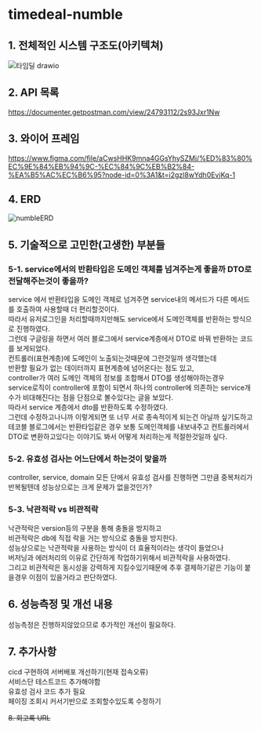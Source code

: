 # timedeal-numble

## 1. 전체적인 시스템 구조도(아키텍쳐)  
![타임딜 drawio](https://user-images.githubusercontent.com/60431816/225598375-68fc9b2c-e963-4c0b-84f2-c2766f75e5e4.png)

## 2. API 목록  
https://documenter.getpostman.com/view/24793112/2s93Jxr1Nw

## 3. 와이어 프레임  
https://www.figma.com/file/aCwsHHK9mna4GGsYhySZMj/%ED%83%80%EC%9E%84%EB%94%9C-%EC%84%9C%EB%B2%84-%EA%B5%AC%EC%B6%95?node-id=0%3A1&t=i2gzl8wYdh0EvjKq-1

## 4. ERD
![numbleERD](https://user-images.githubusercontent.com/60431816/225566600-3dfac7dc-fb3e-45cd-aa63-e5fcd26aba82.jpg)

## 5. 기술적으로 고민한(고생한) 부분들
### 5-1. service에서의 반환타입은 도메인 객체를 넘겨주는게 좋을까 DTO로 전달해주는것이 좋을까?  
service 에서 반환타입을 도메인 객체로 넘겨주면 service내의 메서드가 다른 메서드를 호출하여 사용할때 더 편리할것이다.  
따라서 유저로그인을 처리할때까지만해도 service에서 도메인객체를 반환하는 방식으로 진행하였다.  
그런데 구글링을 하면서 여러 블로그에서 service계층에서 DTO로 바꿔 반환하는 코드를 보게되었다.  
컨트롤러(표현계층)에 도메인이 노출되는것때문에 그런것일까 생각했는데  
반환할 필요가 없는 데이터까지 표현계층에 넘어온다는 점도 있고,  
controller가 여러 도메인 객체의 정보를 조합해서 DTO를 생성해야하는경우  
service로직이 controller에 포함이 되면서 하나의 controller에 의존하는 service개수가 비대해진다는 점을 단점으로 볼수있다는 글을 보았다.  
따라서 service 계층에서 dto를 반환하도록 수정하였다.  
그런데 수정하고나니까 이렇게되면 또 너무 서로 종속적이게 되는건 아닐까 싶기도하고  
테코블 블로그에서는 반환타입같은 경우 보통 도메인객체를 내보내주고 컨트롤러에서 DTO로 변환하고있다는 이야기도 봐서 어떻게 처리하는게 적절한것일까 싶다.  


### 5-2. 유효성 검사는 어느단에서 하는것이 맞을까  
controller, service, domain 모든 단에서 유효성 검사를 진행하면 그만큼 중복처리가 반복될텐데 성능상으로는 크게 문제가 없을것인가?


### 5-3. 낙관적락 vs 비관적락  
낙관적락은 version등의 구분을 통해 충돌을 방지하고  
비관적락은 db에 직접 락을 거는 방식으로 충돌을 방지한다.  
성능상으로는 낙관적락을 사용하는 방식이 더 효율적이라는 생각이 들었으나  
버저닝과 에러처리의 이유로 간단하게 작업하기위해서 비관적락을 사용하였다.  
그리고 비관적락은 동시성을 강력하게 지킬수있기때문에 추후 결제하기같은 기능이 붙을경우 이점이 있을거라고 판단하였다.  

## 6. 성능측정 및 개선 내용  
성능측정은 진행하지않았으므로 추가적인 개선이 필요하다.  


## 7. 추가사항  
cicd 구현하여 서버배포 개선하기(현재 접속오류)  
서비스단 테스트코드 추가해야함  
유효성 검사 코드 추가 필요  
페이징 조회시 커서기반으로 조회할수있도록 수정하기  


~~8. 회고록 URL~~
